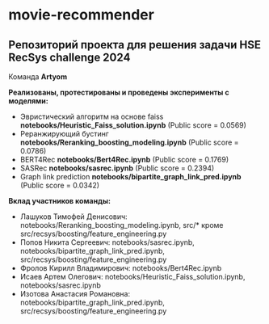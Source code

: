 # movie-recommender
## Репозиторий проекта для решения задачи HSE RecSys challenge 2024
Команда __Artyom__

**Реализованы, протестированы и проведены эксперименты с моделями:**
* Эвристический алгоритм на основе faiss __notebooks/Heuristic_Faiss_solution.ipynb__ (Public score = 0.0569) 
* Реранжирующий бустинг __notebooks/Reranking_boosting_modeling.ipynb__ (Public score = 0.0786)
* BERT4Rec __notebooks/Bert4Rec.ipynb__ (Public score = 0.1769)
* SASRec __notebooks/sasrec.ipynb__ (Public score = 0.2394)
* Graph link prediction __notebooks/bipartite_graph_link_pred.ipynb__ (Public score = 0.0342)

**Вклад участников команды:**
- Лашуков Тимофей Денисович: notebooks/Reranking_boosting_modeling.ipynb, src/* кроме src/recsys/boosting/feature_engineering.py
- Попов Никита Сергеевич: notebooks/sasrec.ipynb, notebooks/bipartite_graph_link_pred.ipynb, src/recsys/boosting/feature_engineering.py
- Фролов Кирилл Владимирович: notebooks/Bert4Rec.ipynb
- Исаев Артем Олегович: notebooks/Heuristic_Faiss_solution.ipynb, notebooks/sasrec.ipynb
- Изотова Анастасия Романовна: notebooks/bipartite_graph_link_pred.ipynb, src/recsys/boosting/feature_engineering.py
